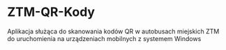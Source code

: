 # ZTM-QR-Kody
Aplikacja służąca do skanowania kodów QR w autobusach miejskich ZTM do uruchomienia na urządzeniach mobilnych z systemem Windows